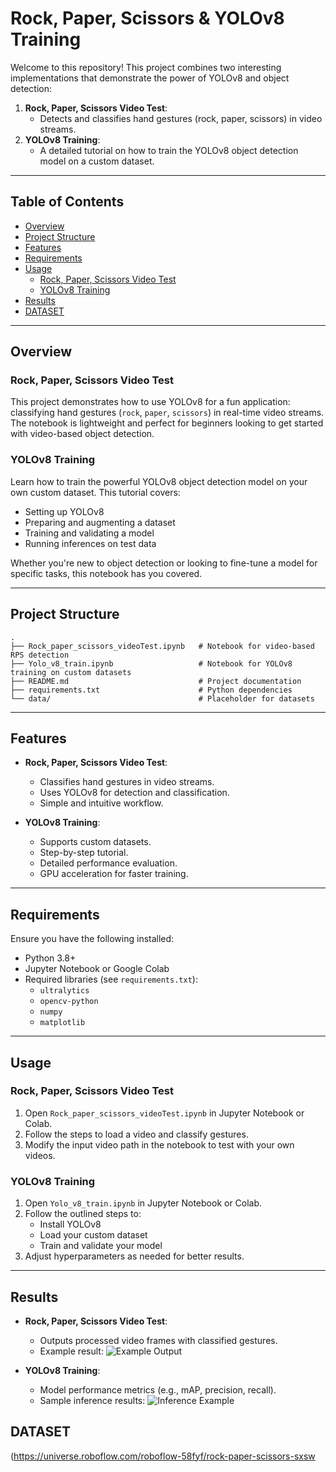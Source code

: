 # Rock, Paper, Scissors & YOLOv8 Training

Welcome to this repository! This project combines two interesting implementations that demonstrate the power of YOLOv8 and object detection:

1. **Rock, Paper, Scissors Video Test**:
   - Detects and classifies hand gestures (rock, paper, scissors) in video streams.
2. **YOLOv8 Training**:
   - A detailed tutorial on how to train the YOLOv8 object detection model on a custom dataset.

---

## Table of Contents

- [Overview](#overview)
- [Project Structure](#project-structure)
- [Features](#features)
- [Requirements](#requirements)
- [Usage](#usage)
  - [Rock, Paper, Scissors Video Test](#rock-paper-scissors-video-test)
  - [YOLOv8 Training](#yolov8-training)
- [Results](#results)
- [DATASET](#DATASET)

---

## Overview

### Rock, Paper, Scissors Video Test
This project demonstrates how to use YOLOv8 for a fun application: classifying hand gestures (`rock`, `paper`, `scissors`) in real-time video streams. The notebook is lightweight and perfect for beginners looking to get started with video-based object detection.

### YOLOv8 Training
Learn how to train the powerful YOLOv8 object detection model on your own custom dataset. This tutorial covers:
- Setting up YOLOv8
- Preparing and augmenting a dataset
- Training and validating a model
- Running inferences on test data

Whether you're new to object detection or looking to fine-tune a model for specific tasks, this notebook has you covered.

---

## Project Structure

```plaintext
.
├── Rock_paper_scissors_videoTest.ipynb   # Notebook for video-based RPS detection
├── Yolo_v8_train.ipynb                   # Notebook for YOLOv8 training on custom datasets
├── README.md                             # Project documentation
├── requirements.txt                      # Python dependencies
└── data/                                 # Placeholder for datasets
```

---

## Features

- **Rock, Paper, Scissors Video Test**:
  - Classifies hand gestures in video streams.
  - Uses YOLOv8 for detection and classification.
  - Simple and intuitive workflow.

- **YOLOv8 Training**:
  - Supports custom datasets.
  - Step-by-step tutorial.
  - Detailed performance evaluation.
  - GPU acceleration for faster training.

---

## Requirements

Ensure you have the following installed:

- Python 3.8+
- Jupyter Notebook or Google Colab
- Required libraries (see `requirements.txt`):
  - `ultralytics`
  - `opencv-python`
  - `numpy`
  - `matplotlib`

---


## Usage

### Rock, Paper, Scissors Video Test

1. Open `Rock_paper_scissors_videoTest.ipynb` in Jupyter Notebook or Colab.
2. Follow the steps to load a video and classify gestures.
3. Modify the input video path in the notebook to test with your own videos.

### YOLOv8 Training

1. Open `Yolo_v8_train.ipynb` in Jupyter Notebook or Colab.
2. Follow the outlined steps to:
   - Install YOLOv8
   - Load your custom dataset
   - Train and validate your model
3. Adjust hyperparameters as needed for better results.

---

## Results

- **Rock, Paper, Scissors Video Test**:
  - Outputs processed video frames with classified gestures.
  - Example result:
    ![Example Output](path/to/example_output_rps.png)

- **YOLOv8 Training**:
  - Model performance metrics (e.g., mAP, precision, recall).
  - Sample inference results:
    ![Inference Example](path/to/inference_example.png)

## DATASET

(https://universe.roboflow.com/roboflow-58fyf/rock-paper-scissors-sxsw

